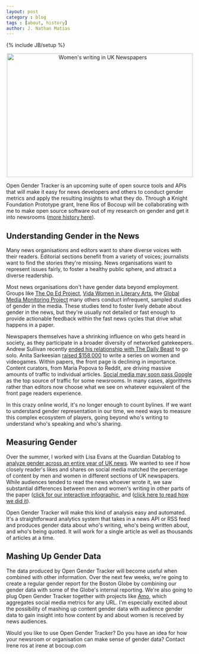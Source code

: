 ```yaml
---
layout: post
category : blog
tags : [about, history]
author: J. Nathan Matias
---
```


{% include JB/setup %}

<div align="center"><a href="http://www.flickr.com/photos/natematias/8330858942/" title="Women's writing in UK Newspapers by rubberpaw, on Flickr"><img src="http://farm9.staticflickr.com/8491/8330858942_1438e48a6f.jpg" width="500" height="333" alt="Women's writing in UK Newspapers"></a></div>

Open Gender Tracker is an upcoming suite of open source tools and APIs that will make it easy for news developers and others to conduct gender metrics and apply the resulting insights to what they do. Through a Knight Foundation Prototype grant, Irene Ros of Bocoup will be collaborating with me to make open source software out of my research on gender and get it into newsrooms ([more history here](/blog/2013/01/04/Getting-Started/)).

Understanding Gender in the News
--------------------------------
Many news organisations and editors want to share diverse voices with their readers. Editorial sections benefit from a variety of voices; journalists want to find the stories they're missing. News organisations want to represent issues fairly, to foster a healthy public sphere, and attract a diverse readership. 

Most news organisations don't have gender data beyond employment. Groups like <a href="http://theopedproject.wordpress.com/">The Op Ed Project</a>, <a href="http://vidaweb.org/">Vida Women in Literary Arts</a>, the <a href="http://whomakesthenews.org">Global Media Monitoring Project</a> many others conduct infrequent, sampled studies of gender in the media. These studies tend to foster lively debate about gender in the news, but they're usually not detailed or fast enough to provide actionable feedback within the fast news cycles that drive what happens in a paper.

Newspapers themselves have a shrinking influence on who gets heard in society, as they participate in a broader diversity of networked gatekeepers. Andrew Sullivan recently [ended his relationship with The Daily Beast](http://mediadecoder.blogs.nytimes.com/2013/01/04/andrew-sullivan-on-going-back-to-future-as-an-indie-blogger/) to go solo. Anita Sarkeesian [raised $158,000](http://www.kickstarter.com/projects/566429325/tropes-vs-women-in-video-games/posts/245217) to write a series on women and videogames. Within papers, the front page is declining in importance. Content curators, from Maria Popova to Reddit, are driving massive amounts of traffic to individual articles. [Social media may soon pass Google](http://www.currybet.net/cbet_blog/2012/03/guardian-facebook-google-traffic.php) as the top source of traffic for some newsrooms. In many cases, algorithms rather than editors now choose what we see on whatever equivalent of the front page readers experience.

In this crazy online world, it's no longer enough to count bylines. If we want to understand gender representation in our time, we need ways to measure this complex ecosystem of players, going beyond who's writing to understand who's speaking and who's sharing.

Measuring Gender
----------------
Over the summer, I worked with Lisa Evans at the Guardian Datablog to [analyze gender across an entire year of UK news](http://www.guardian.co.uk/news/datablog/2012/oct/23/women-media-representation-online-news). We wanted to see if how closely reader's likes and shares on social media matched the percentage of content by men and women in different sections of UK newspapers. While audiences tended to read the news whoever wrote it, we saw substantial differences between men and women's writing in other parts of the paper ([click for our interactive infographic](http://natematias.com/medialab/uknews-gender), and ([click here to read how we did it](http://civic.mit.edu/blog/natematias/data-science-for-gender-equality-monitoring-womens-voices-in-the-news)).

Open Gender Tracker will make this kind of analysis easy and automated. It's a straightforward analytics system that takes in a news API or RSS feed and produces gender data about who's writing, who's being written about, and who's being quoted. It will work for a single article as well as thousands of articles at a time.

Mashing Up Gender Data
----------------------
The data produced by Open Gender Tracker will become useful when combined with other information. Over the next few weeks, we're going to create a regular gender report for the Boston Globe by combining our gender data with some of the Globe's internal reporting. We're also going to plug Open Gender Tracker together with projects like [Amo](http://source.mozillaopennews.org/en-US/code/amo/), which aggregates social media metrics for any URL. I'm especially excited about the possibility of mashing up content gender data with audience gender data to gain insight into how content by and about women is received by news audiences.

Would you like to use Open Gender Tracker? Do you have an idea for how your newsroom or organisation can make sense of gender data? Contact Irene ros at irene at bocoup.com
